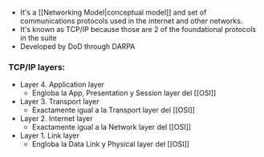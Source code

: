 - It's a [[Networking Model|conceptual model]] and set of communications protocols used in the internet and other networks.
- It's known as TCP/IP because those are 2 of the foundational protocols in the suite
- Developed by DoD through DARPA

### TCP/IP layers:
- Layer 4. Application layer
	- Engloba la App, Presentation y Session layer del [[OSI]]
- Layer 3. Transport layer
	- Exactamente igual a la Transport layer del [[OSI]]
- Layer 2. Internet layer
	- Exactamente igual a la Network layer del [[OSI]]
- Layer 1. Link layer
	- Engloba la Data Link y Physical layer del [[OSI]]


 